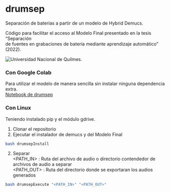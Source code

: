 # drumsep
Separación de baterías a partir de un modelo de Hybrid Demucs. <br />

Código para facilitar el acceso al Modelo Final presentado en la tesis “Separación <br /> de fuentes  en grabaciones de batería mediante aprendizaje automático” (2022).
<p align="left">
<img src="https://euda.unq.edu.ar/wp-content/uploads/2021/05/logos-UNQ-265x65-1.png" alt="Universidad Nacional de Quilmes.">
</p>

### Con Google Colab
Para utilizar el modelo de manera sencilla sin instalar ninguna dependencia extra. <br />
[Notebook de drumsep](https://colab.research.google.com/drive/14uxUczAYP9EUZLZmA_uWv5I_mDU7iqJS?usp=sharing)

### Con Linux
Teniendo instalado pip y el módulo gdrive. <br />
  1. Clonar el repositorio
  2. Ejecutar el instalador de demucs y del Modelo Final
```bash
bash drumsepInstall
```
  2. Separar <br />
  <PATH_IN> : Ruta del archivo de audio o directorio contendedor de archivos de audio a separar <br />
  <PATH_OUT> : Ruta del directorio donde se exportaran los audios generados <br />
```bash
bash drumsepExecute "<PATH_IN>" "<PATH_OUT>"
```

